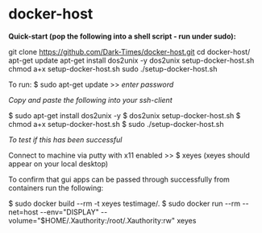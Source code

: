 # docker-host

**Quick-start (pop the following into a shell script - run under sudo):**

git clone https://github.com/Dark-Times/docker-host.git
cd docker-host/
apt-get update
apt-get install dos2unix -y
dos2unix setup-docker-host.sh
chmod a+x setup-docker-host.sh
sudo ./setup-docker-host.sh

To run:
$ sudo apt-get update >> *enter password*


*Copy and paste the following into your ssh-client*

$ sudo apt-get install dos2unix -y
$ dos2unix setup-docker-host.sh
$ chmod a+x setup-docker-host.sh 
$ sudo ./setup-docker-host.sh


*To test if this has been successful*

Connect to machine via putty with x11 enabled >> $ xeyes (xeyes should appear on your local desktop)

To confirm that gui apps can be passed through successfully from containers run the following:

$ sudo docker build --rm -t xeyes testimage/.
$ sudo docker run --rm --net=host --env="DISPLAY" --volume="$HOME/.Xauthority:/root/.Xauthority:rw" xeyes